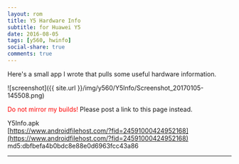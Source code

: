 ```yaml
---
layout: rom
title: Y5 Hardware Info
subtitle: for Huawei Y5
date: 2016-08-05
tags: [y560, hwinfo]
social-share: true
comments: true
---
```


Here's a small app I wrote that pulls some useful hardware information.

![screenshot]({{ site.url }}/img/y560/Y5Info/Screenshot_20170105-145508.png)

<span style="color:#FF0000;">Do not mirror my builds!</span> Please post a link to this page instead.

Y5Info.apk  
[https://www.androidfilehost.com/?fid=24591000424952168](https://www.androidfilehost.com/?fid=24591000424952168)  
md5:dbfbefa4b0bdc8e88e0d6963fcc43a86

----
